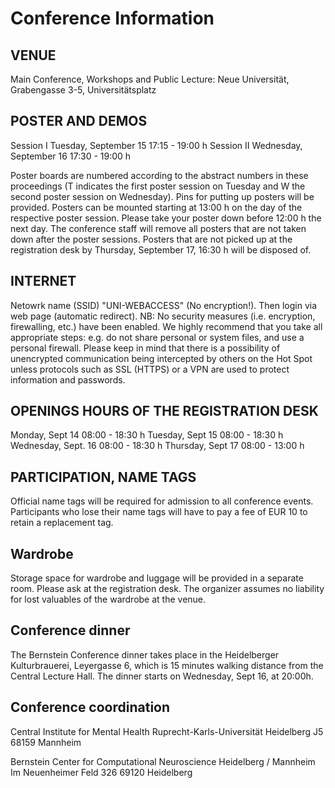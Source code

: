 Conference Information
======================

VENUE
-----
Main Conference, Workshops and Public Lecture:
Neue Universität, Grabengasse 3-5, Universitätsplatz

POSTER AND DEMOS
----------------
Session I Tuesday, September 15		17:15 - 19:00 h
Session II Wednesday, September 16	17:30 - 19:00 h

Poster boards are numbered according to the abstract numbers in these proceedings (T indicates the first poster session on Tuesday and W the second poster session on Wednesday). Pins for putting up posters will be provided. Posters can be mounted starting at 13:00 h on the day of the respective poster session. Please take your poster down before 12:00 h the next day. The conference staff will remove all posters that are not taken down after the poster sessions. Posters that are not picked up at the registration desk by Thursday, September 17, 16:30 h will be disposed of.

INTERNET
--------
Netowrk name (SSID) "UNI-WEBACCESS" (No encryption!). Then login via web page (automatic redirect). 
NB: No security measures (i.e. encryption, firewalling, etc.) have been enabled. We highly recommend that you take all appropriate steps: e.g. do not share personal or system files, and use a personal firewall. Please keep in mind that there is a possibility of unencrypted communication being intercepted by others on the Hot Spot unless protocols such as SSL (HTTPS) or a VPN are used to protect information and passwords.


OPENINGS HOURS OF THE REGISTRATION DESK
---------------------------------------
Monday, Sept 14     08:00 - 18:30 h
Tuesday, Sept 15    08:00 - 18:30 h
Wednesday, Sept. 16 08:00 - 18:30 h
Thursday, Sept 17   08:00 - 13:00 h

PARTICIPATION, NAME TAGS
------------------------
Official name tags will be required for admission to all conference events. Participants who lose their name tags will have to pay a fee of EUR 10 to retain a replacement tag.

Wardrobe
--------
Storage space for wardrobe and luggage will be provided in a separate room. Please ask at the registration desk. The organizer assumes no liability for lost valuables of the wardrobe at the venue.

Conference dinner
-----------------
The Bernstein Conference dinner takes place in the Heidelberger Kulturbrauerei, Leyergasse 6, which is 15 minutes walking distance from the Central Lecture Hall. The dinner starts on Wednesday, Sept 16, at 20:00h.

Conference coordination
-----------------------

Central Institute for Mental Health	Ruprecht-Karls-Universität Heidelberg
J5
68159 Mannheim

Bernstein Center for Computational Neuroscience Heidelberg / Mannheim
Im Neuenheimer Feld 326
69120 Heidelberg
